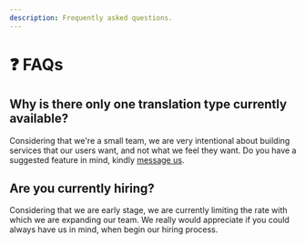 ```yaml
---
description: Frequently asked questions.
---
```


# ❓ FAQs

## Why is there only one translation type currently available?

Considering that we're a small team, we are very intentional about building services that our users want, and not what we feel they want. Do you have a suggested feature in mind, kindly [message us](whats-next.md).

## Are you currently hiring?

Considering that we are early stage, we are currently limiting the rate with which we are expanding our team. We really would appreciate if you could always have us in mind, when begin our hiring process. 



